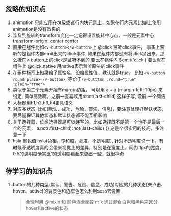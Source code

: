 ## 忽略的知识点
1. animation 只能应用在块级或者行内块元素上，如果在行内元素比如i上使用animation是没有效果的
2. 涉及到旋转的transform变化一定记得设置旋转中心点，一般是元素中心 transform-origin: center center
3. 直接在组件比如`<v-button></v-button>`上 @click 监听click事件， 事实上监听的是组件内部emit出来的click事件, 如果在组件内部没有将click抛出来，那么挂在v-button上的click是监听不到的
   要么在组件内 $emit('click') 要么就在组件上 @click.native 用native表示监听原生的click事件
4. 在组件标签上如果给了属性名，没给属性值，默认就是true。 比如 `<v-button round plain></v-button>`, 等价于`<v-buttton :round="true" :plain="true">`
5. 类似于第二个元素开始有margin边距， 可以用 a + a {margin-left: 10px} 来设定, 简单高效啊。之前一直喜欢用a:not(last-child) 这样子写, 没前
   一个简洁
6. 大标题用h1,h2,h3,h4更具语义
7. 对应多状态, 比如(默认、成功、危险、警告、信息)，要注意处理好默认状态，要尽量保证其他状态和默认状态都不能互相影响
8. 关于选择器，位类选择器是可以连写的。比如选择既不是第一个也不是最后一个的元素， a:not(:first-child):not(:last-child) {}
   这是个很实用的技巧，多注意一下
9. hsla 颜色值 hsla(色相，饱和度，亮度，不透明度), 针对不透明度说一下，有时候不透明度真的会带来视觉上的差异，特别是在宽度上，同为
   1px的宽度，0.5的透明度确实比1的透明度看起来更细一些，就很神奇
## 待学习的知识点
1. button的几种类型(默认、警告、危险、信息、成功)对应的几种状态(未点击、hover、active)的背景色和边框色怎么利用scss去设置
   > 合理利用 @mixin 和 颜色混合函数 mix 通过混合白色和黑色来区分hover和active的状态
